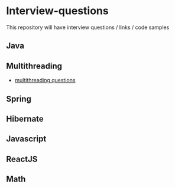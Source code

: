 # Interview-questions
This repository will have interview questions / links / code samples

## Java 


## Multithreading

 - [multithreading questions](./multithreading.md)

## Spring


## Hibernate


## Javascript


## ReactJS


## Math
